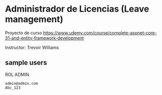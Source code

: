 # Administrador de Licencias (Leave management)

Proyecto de curso https://www.udemy.com/course/complete-aspnet-core-31-and-entity-framework-development

Instructor: Trevoir Williams

## sample users

ROL ADMIN
```
admin@admin.com
Abc_123
```

